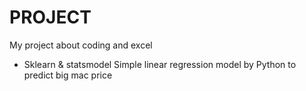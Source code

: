 # PROJECT
My project about coding and excel
- Sklearn & statsmodel Simple linear regression model by Python to predict big mac price

